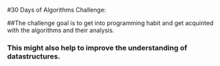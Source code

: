 #30 Days of Algorithms Challenge:

##The challenge goal is to get into programming habit and get acquinted with the algorithms and their analysis.
### This might also help to improve the understanding of datastructures.